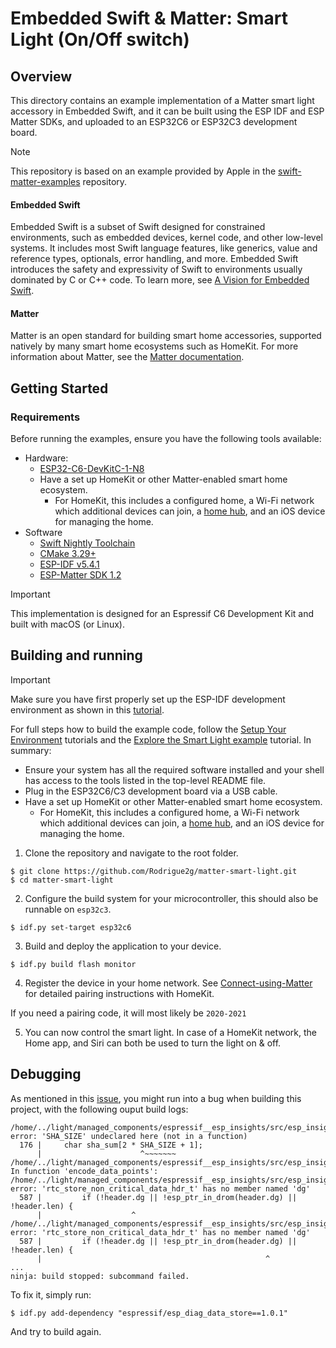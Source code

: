 # Embedded Swift & Matter: Smart Light (On/Off switch)

## Overview

This directory contains an example implementation of a Matter smart light accessory in Embedded Swift, and it can be built using the ESP IDF and ESP Matter SDKs, and uploaded to an ESP32C6 or ESP32C3 development board.

> [!NOTE]
> This repository is based on an example provided by Apple in the [swift-matter-examples](https://github.com/swiftlang/swift-matter-examples) repository.


#### Embedded Swift

Embedded Swift is a subset of Swift designed for constrained environments, such as embedded devices, kernel code, and other low-level systems. It includes most Swift language features, like generics, value and reference types, optionals, error handling, and more. Embedded Swift introduces the safety and expressivity of Swift to environments usually dominated by C or C++ code. To learn more, see [A Vision for Embedded Swift](https://github.com/swiftlang/swift-evolution/blob/main/visions/embedded-swift.md).

#### Matter

Matter is an open standard for building smart home accessories, supported natively by many smart home ecosystems such as HomeKit. For more information about Matter, see the [Matter documentation](https://project-chip.github.io/connectedhomeip-doc/index.html).


## Getting Started

### Requirements

Before running the examples, ensure you have the following tools available:

- Hardware:
  - [ESP32-C6-DevKitC-1-N8](https://docs.espressif.com/projects/espressif-esp-dev-kits/en/latest/esp32c6/esp32-c6-devkitc-1/user_guide.html)
  - Have a set up HomeKit or other Matter-enabled smart home ecosystem.
    - For HomeKit, this includes a configured home, a Wi-Fi network which additional devices can join, a [home hub](https://support.apple.com/en-us/102557), and an iOS device for managing the home.
- Software
  - [Swift Nightly Toolchain](https://www.swift.org/download)
  - [CMake 3.29+](https://cmake.org/download)
  - [ESP-IDF v5.4.1](https://docs.espressif.com/projects/esp-idf/en/v5.4.1/esp32c6/get-started/index.html)
  - [ESP-Matter SDK 1.2](https://docs.espressif.com/projects/esp-matter/en/latest/esp32c6/introduction.html)

> [!IMPORTANT]
> This implementation is designed for an Espressif C6 Development Kit and built with macOS (or Linux).

## Building and running

> [!IMPORTANT]
> Make sure you have first properly set up the ESP-IDF development environment as shown in this [tutorial](https://github.com/Rodrigue2g/Share/blob/main/src/embedded/embedded-swift.sh).


For full steps how to build the example code, follow the [Setup Your Environment](https://apple.github.io/swift-embedded/swift-matter-examples/tutorials/tutorial-table-of-contents#setup-your-environment) tutorials and the [Explore the Smart Light example](https://apple.github.io/swift-matter-examples/tutorials/swiftmatterexamples/run-example-smart-light) tutorial. In summary:

- Ensure your system has all the required software installed and your shell has access to the tools listed in the top-level README file.
- Plug in the ESP32C6/C3 development board via a USB cable.
- Have a set up HomeKit or other Matter-enabled smart home ecosystem.
  - For HomeKit, this includes a configured home, a Wi-Fi network which additional devices can join, a [home hub](https://support.apple.com/en-us/102557), and an iOS device for managing the home.

1. Clone the repository and navigate to the root folder.
  ```shell
  $ git clone https://github.com/Rodrigue2g/matter-smart-light.git
  $ cd matter-smart-light
  ```

2. Configure the build system for your microcontroller, this should also be runnable on `esp32c3`.
  ```shell
  $ idf.py set-target esp32c6
  ```

3. Build and deploy the application to your device.
  ```shell
  $ idf.py build flash monitor
  ```

4. Register the device in your home network. See [Connect-using-Matter](https://apple.github.io/swift-matter-examples/tutorials/swiftmatterexamples/run-example-smart-light#Connect-using-Matter) for detailed pairing instructions with HomeKit.

If you need a pairing code, it will most likely be `2020-2021` 

5. You can now control the smart light. In case of a HomeKit network, the Home app, and Siri can both be used to turn the light on & off.


## Debugging

As mentioned in this [issue](https://github.com/espressif/esp-matter/issues/1115), you might run into a bug when building this project, with the following ouput build logs:
````
/home/../light/managed_components/espressif__esp_insights/src/esp_insights_cbor_encoder.c:176:22: error: 'SHA_SIZE' undeclared here (not in a function)
  176 |     char sha_sum[2 * SHA_SIZE + 1];
      |                      ^~~~~~~~
/home/../light/managed_components/espressif__esp_insights/src/esp_insights_cbor_encoder.c: In function 'encode_data_points':
/home/../light/managed_components/espressif__esp_insights/src/esp_insights_cbor_encoder.c:587:20: error: 'rtc_store_non_critical_data_hdr_t' has no member named 'dg'
  587 |         if (!header.dg || !esp_ptr_in_drom(header.dg) || !header.len) {
      |                    ^
/home/../light/managed_components/espressif__esp_insights/src/esp_insights_cbor_encoder.c:587:50: error: 'rtc_store_non_critical_data_hdr_t' has no member named 'dg'
  587 |         if (!header.dg || !esp_ptr_in_drom(header.dg) || !header.len) {
      |                                                  ^
...
ninja: build stopped: subcommand failed.
````
To fix it, simply run:
```
$ idf.py add-dependency "espressif/esp_diag_data_store==1.0.1"
```
And try to build again.